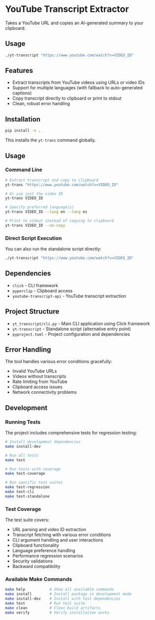 # YouTube Transcript Extractor

Takes a YouTube URL and copies an AI-generated summary to your clipboard.

## Usage

```bash
./yt-transcript "https://www.youtube.com/watch?v=VIDEO_ID"
```

## Features

- Extract transcripts from YouTube videos using URLs or video IDs
- Support for multiple languages (with fallback to auto-generated captions)
- Copy transcript directly to clipboard or print to stdout
- Clean, robust error handling

## Installation

```bash
pip install -e .
```

This installs the `yt-trans` command globally.

## Usage

### Command Line

```bash
# Extract transcript and copy to clipboard
yt-trans "https://www.youtube.com/watch?v=VIDEO_ID"

# Or use just the video ID
yt-trans VIDEO_ID

# Specify preferred language(s)
yt-trans VIDEO_ID --lang en --lang es

# Print to stdout instead of copying to clipboard
yt-trans VIDEO_ID --no-copy
```

### Direct Script Execution

You can also run the standalone script directly:

```bash
./yt-transcript "https://www.youtube.com/watch?v=VIDEO_ID"
```

## Dependencies

- `click` - CLI framework
- `pyperclip` - Clipboard access
- `youtube-transcript-api` - YouTube transcript extraction

## Project Structure

- `yt_transcript/cli.py` - Main CLI application using Click framework
- `yt-transcript` - Standalone script (alternative entry point)
- `pyproject.toml` - Project configuration and dependencies

## Error Handling

The tool handles various error conditions gracefully:
- Invalid YouTube URLs
- Videos without transcripts
- Rate limiting from YouTube
- Clipboard access issues
- Network connectivity problems

## Development

### Running Tests

The project includes comprehensive tests for regression testing:

```bash
# Install development dependencies
make install-dev

# Run all tests
make test

# Run tests with coverage
make test-coverage

# Run specific test suites
make test-regression
make test-cli
make test-standalone
```

### Test Coverage

The test suite covers:
- URL parsing and video ID extraction
- Transcript fetching with various error conditions
- CLI argument handling and user interactions
- Clipboard functionality
- Language preference handling
- Performance regression scenarios
- Security validations
- Backward compatibility

### Available Make Commands

```bash
make help           # Show all available commands
make install        # Install package in development mode
make install-dev    # Install with test dependencies
make test           # Run test suite
make clean          # Clean build artifacts
make verify         # Verify installation works
```
